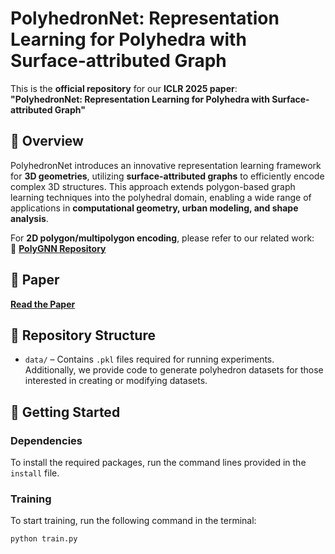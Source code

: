 # PolyhedronNet: Representation Learning for Polyhedra with Surface-attributed Graph

This is the **official repository** for our **ICLR 2025 paper**:  
**"PolyhedronNet: Representation Learning for Polyhedra with Surface-attributed Graph"**

## 🔹 Overview

PolyhedronNet introduces an innovative representation learning framework for **3D geometries**, utilizing **surface-attributed graphs** to efficiently encode complex 3D structures. This approach extends polygon-based graph learning techniques into the polyhedral domain, enabling a wide range of applications in **computational geometry, urban modeling, and shape analysis**.

For **2D polygon/multipolygon encoding**, please refer to our related work:  
🔗 [**PolyGNN Repository**](https://github.com/dyu62/PolyGNN)

## 📜 Paper

[**Read the Paper**](https://openreview.net/pdf?id=BpyHIrpUOL)

## 📂 Repository Structure

- `data/` – Contains `.pkl` files required for running experiments. Additionally, we provide code to generate polyhedron datasets for those interested in creating or modifying datasets.

## 🚀 Getting Started

### Dependencies

To install the required packages, run the command lines provided in the `install` file.

### Training

To start training, run the following command in the terminal:

```bash
python train.py

